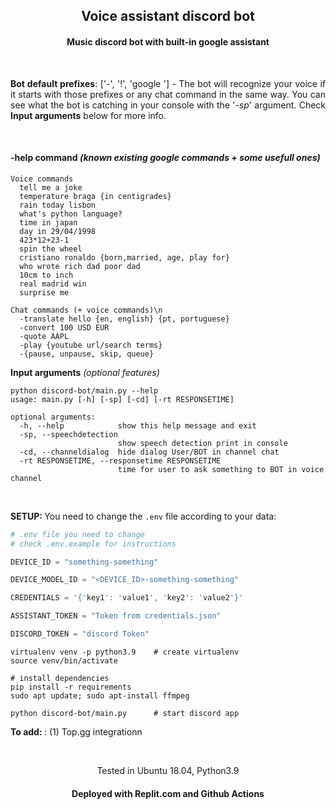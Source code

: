 <h2 align="center">Voice assistant discord bot</h2>
<h4 align="center">Music discord bot with built-in google assistant</h4>
  
<br>
<p style="text-align: justify"><b>Bot default prefixes</b>: ['-', '!', 'google '] - The bot will recognize your voice if it starts with those prefixes or any chat command in the same way. You can see what the bot is catching in your console with the '<i>-sp</i>' argument. Check <b>Input arguments</b> below for more info.</p>

<br>

<h4><b>-help command</b> <i> (known existing google commands + some usefull ones)</i></h4>

```
Voice commands
  tell me a joke
  temperature braga {in centigrades}
  rain today lisbon
  what's python language?
  time in japan
  day in 29/04/1998
  423*12+23-1
  spin the wheel
  cristiano ronaldo {born,married, age, play for}
  who wrote rich dad poor dad
  10cm to inch
  real madrid win
  surprise me

Chat commands (+ voice commands)\n
  -translate hello {en, english} {pt, portuguese}
  -convert 100 USD EUR
  -quote AAPL
  -play {youtube url/search terms}
  -{pause, unpause, skip, queue}
```

<p></p>

<b>Input arguments</b> <i> (optional features)</i>
```shell
python discord-bot/main.py --help
usage: main.py [-h] [-sp] [-cd] [-rt RESPONSETIME]

optional arguments:
  -h, --help            show this help message and exit
  -sp, --speechdetection
                        show speech detection print in console
  -cd, --channeldialog  hide dialog User/BOT in channel chat
  -rt RESPONSETIME, --responsetime RESPONSETIME
                        time for user to ask something to BOT in voice channel
```

<br>

<b>SETUP: </b>You need to change the `.env` file according to your data:
```python
# .env file you need to change
# check .env.example for instructions

DEVICE_ID = "something-something"

DEVICE_MODEL_ID = "<DEVICE_ID>-something-something"

CREDENTIALS = '{'key1': 'value1', 'key2': 'value2'}'

ASSISTANT_TOKEN = "Token from credentials.json"

DISCORD_TOKEN = "discord Token"
```
```
virtualenv venv -p python3.9    # create virtualenv
source venv/bin/activate

# install dependencies
pip install -r requirements     
sudo apt update; sudo apt-install ffmpeg

python discord-bot/main.py      # start discord app
```  
<b>To add: </b>: (1) Top.gg integrationn  

<br>

<p align="center">Tested in Ubuntu 18.04, Python3.9</p>
<h4 align="center">Deployed with Replit.com and Github Actions</h4>
